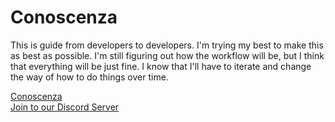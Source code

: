 # Conoscenza

This is guide from developers to developers. I'm trying my best to make this as best as possible. I'm still figuring out how the workflow will be, but I think that everything will be just fine. I know that I'll have to iterate and change the way of how to do things over time.

[Conoscenza](https://henryjperez.gitbook.io/conoscenza)
<br>
[Join to our Discord Server](https://discord.gg/Q5vf6DbFsZ)
